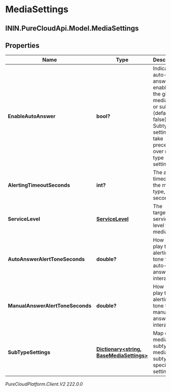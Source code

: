 # MediaSettings

## ININ.PureCloudApi.Model.MediaSettings

## Properties

|Name | Type | Description | Notes|
|------------ | ------------- | ------------- | -------------|
| **EnableAutoAnswer** | **bool?** | Indicates if auto-answer is enabled for the given media type or subtype (default is false).  Subtype settings take precedence over media type settings. | [optional] |
| **AlertingTimeoutSeconds** | **int?** | The alerting timeout for the media type, in seconds | [optional] |
| **ServiceLevel** | [**ServiceLevel**](ServiceLevel) | The targeted service level for the media type | [optional] |
| **AutoAnswerAlertToneSeconds** | **double?** | How long to play the alerting tone for an auto-answer interaction | [optional] |
| **ManualAnswerAlertToneSeconds** | **double?** | How long to play the alerting tone for a manual-answer interaction | [optional] |
| **SubTypeSettings** | [**Dictionary&lt;string, BaseMediaSettings&gt;**](BaseMediaSettings) | Map of media subtype to media subtype specific settings. | [optional] |



_PureCloudPlatform.Client.V2 222.0.0_

